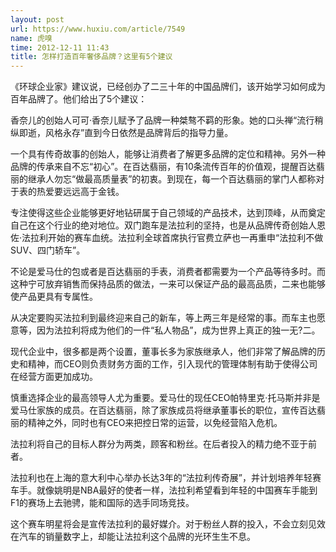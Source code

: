 ```yaml
---
layout: post
url: https://www.huxiu.com/article/7549
name: 虎嗅
time: 2012-12-11 11:43
title: 怎样打造百年奢侈品牌？这里有5个建议
---
```

《环球企业家》建议说，已经创办了二三十年的中国品牌们，该开始学习如何成为百年品牌了。他们给出了5个建议：

香奈儿的创始人可可·香奈儿赋予了品牌一种桀骜不羁的形象。她的口头禅“流行稍纵即逝，风格永存”直到今日依然是品牌背后的指导力量。

一个具有传奇故事的创始人，能够让消费者了解更多品牌的定位和精神。另外一种品牌的传承来自不忘“初心”。在百达翡丽，有10条流传百年的价值观，提醒百达翡丽的继承人勿忘“做最高质量表”的初衷。到现在，每一个百达翡丽的掌门人都称对于表的热爱要远远高于金钱。

专注使得这些企业能够更好地钻研属于自己领域的产品技术，达到顶峰，从而奠定自己在这个行业的绝对地位。双门跑车是法拉利的坚持，也是从品牌传奇创始人恩佐·法拉利开始的赛车血统。法拉利全球首席执行官费立萨也一再重申“法拉利不做SUV、四门轿车”。

不论是爱马仕的包或者是百达翡丽的手表，消费者都需要为一个产品等待多时。而这种宁可放弃销售而保持品质的做法，一来可以保证产品的最高品质，二来也能够使产品更具有专属性。

从决定要购买法拉利到最终迎来自己的新车，等上两三年是经常的事。而车主也愿意等，因为法拉利将成为他们的一件“私人物品”，成为世界上真正的独一无?二。

现代企业中，很多都是两个设置，董事长多为家族继承人，他们非常了解品牌的历史和精神，而CEO则负责财务方面的工作，引入现代的管理体制有助于使得公司在经营方面更加成功。

慎重选择企业的最高领导人尤为重要。爱马仕的现任CEO帕特里克·托马斯并非是爱马仕家族的成员。在百达翡丽，除了家族成员将继承董事长的职位，宣传百达翡丽的精神之外，同时也有CEO来把控日常的运营，以免经营陷入危机。

法拉利将自己的目标人群分为两类，顾客和粉丝。在后者投入的精力绝不亚于前者。

法拉利也在上海的意大利中心举办长达3年的“法拉利传奇展”，并计划培养年轻赛车手。就像姚明是NBA最好的使者一样，法拉利希望看到年轻的中国赛车手能到F1的赛场上去驰骋，能和国际的选手同场竞技。

这个赛车明星将会是宣传法拉利的最好媒介。对于粉丝人群的投入，不会立刻见效在汽车的销量数字上，却能让法拉利这个品牌的光环生生不息。


